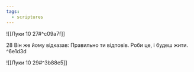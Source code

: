 ```yaml
---
tags:
  - scriptures
---
```


![[Луки 10 27#^c09a7f]]

28 Він же йому відказав: Правильно ти відповів. Роби це, і будеш жити. ^6e1d3d

![[Луки 10 29#^3b88e5]]